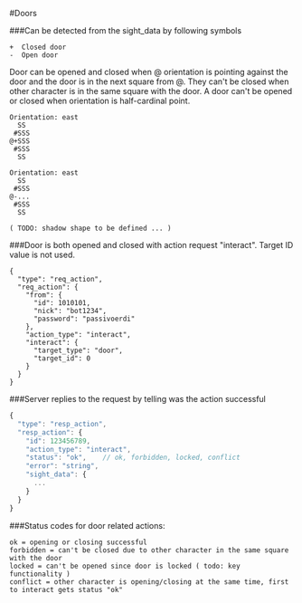 #Doors

###Can be detected from the sight_data by following symbols
```
+  Closed door
-  Open door
```
Door can be opened and closed when @ orientation is pointing against the door and the door is in the next square from @.
They can't be closed when other character is in the same square with the door. A door can't be opened or closed when orientation is half-cardinal point.
```
Orientation: east
  SS
 #SSS
@+SSS
 #SSS
  SS
```

```
Orientation: east
  SS
 #SSS
@-...
 #SSS
  SS
  
( TODO: shadow shape to be defined ... )
```
###Door is both opened and closed with action request "interact". Target ID value is not used.
```
{
  "type": "req_action",
  "req_action": {
    "from": {
      "id": 1010101,
      "nick": "bot1234",
      "password": "passivoerdi"
    },
    "action_type": "interact",
    "interact": {
      "target_type": "door",
      "target_id": 0
    }
  }
}
```
###Server replies to the request by telling was the action successful
```javascript
{
  "type": "resp_action",
  "resp_action": {
    "id": 123456789,
    "action_type": "interact",
    "status": "ok",    // ok, forbidden, locked, conflict
    "error": "string",
    "sight_data": {
      ...
    }
  }
}
```
###Status codes for door related actions:
```
ok = opening or closing successful
forbidden = can't be closed due to other character in the same square with the door
locked = can't be opened since door is locked ( todo: key functionality )
conflict = other character is opening/closing at the same time, first to interact gets status "ok"
```
